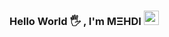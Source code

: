 ### Hello World 🖐️ , I'm MΞHDI <a href="https://emoji.gg/emoji/7089-xmas-hacker"><img src="https://emoji.gg/assets/emoji/7089-xmas-hacker.gif" width="24.03px" height="23.2px" alt="XMAS_Hacker"></a>
